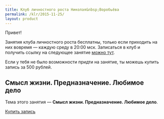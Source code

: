 ```yaml
---
title: Клуб личностного роста Николая&nbsp;Воробьёва
permalink: /klr/2015-11-25/
layout: product
---
```


Привет!

Занятия клуба личностного роста бесплатны, только если приходить на них вовремя — каждую среду в 20:00 мск. Записаться в клуб и получить ссылку на следующее занятие [можно тут](/klr/).

Если у тебя не было возможности придти на занятие, ты можешь купить запись за 500 рублей.

## Смысл жизни. Предназначение. Любимое дело

Тема этого занятия — **Смысл жизни. Предназначение. Любимое дело**.

<a class="btn btn-danger" href="http://prorealnost.prorealnost.com/shot/98">Купить запись</a>
